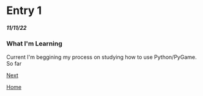 # Entry 1
##### 11/11/22

### What I'm Learning

Current I'm beggining my process on studying how to use Python/PyGame. So far

[Next](entry02.md)

[Home](../README.md)
